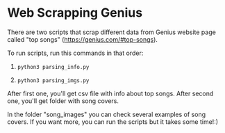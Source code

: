 # Web Scrapping Genius

There are two scripts that scrap different data from Genius website page called "top songs" (https://genius.com/#top-songs).

To run scripts, run this commands in that order:
1. `python3 parsing_info.py`

2. `python3 parsing_imgs.py`

After first one, you'll get csv file with info about top songs. After second one, you'll get folder with song covers.

In the folder "song_images" you can check several examples of song covers. If you want more, you can run the scripts but it takes some time!:)
